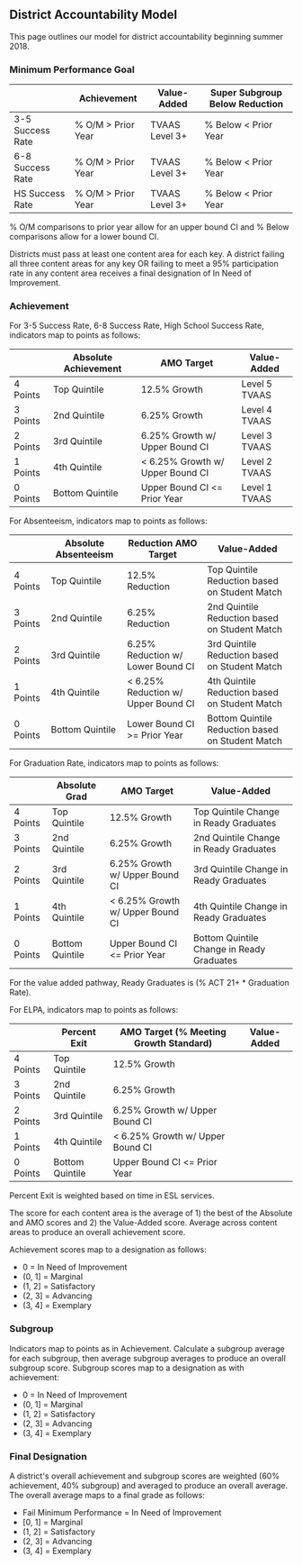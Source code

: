 ## District Accountability Model

This page outlines our model for district accountability beginning summer 2018.

### Minimum Performance Goal

|                  |      Achievement     |   Value-Added  |   Super Subgroup Below Reduction   |
|------------------|----------------------|----------------|------------------------------------|
| 3-5 Success Rate | % O/M > Prior Year  | TVAAS Level 3+ |       % Below < Prior Year        |
| 6-8 Success Rate | % O/M > Prior Year  | TVAAS Level 3+ |       % Below < Prior Year        |
|  HS Success Rate | % O/M > Prior Year  | TVAAS Level 3+ |       % Below < Prior Year        |

% O/M comparisons to prior year allow for an upper bound CI and % Below comparisons allow for a lower bound CI.

Districts must pass at least one content area for each key. A district failing all three content areas for any key OR failing to meet a 95% participation rate in any content area receives a final designation of In Need of Improvement.

### Achievement

For 3-5 Success Rate, 6-8 Success Rate, High School Success Rate, indicators map to points as follows:

|          | Absolute Achievement |                 AMO Target               |   Value-Added  |
|----------|----------------------|------------------------------------------|----------------|
| 4 Points |    Top Quintile      |                12.5% Growth              | Level 5 TVAAS  |
| 3 Points |    2nd Quintile      |                6.25% Growth              | Level 4 TVAAS  |
| 2 Points |    3rd Quintile      |      6.25% Growth w/ Upper Bound CI      | Level 3 TVAAS  |
| 1 Points |    4th Quintile      |     < 6.25% Growth w/ Upper Bound CI     | Level 2 TVAAS  |
| 0 Points |    Bottom Quintile   |        Upper Bound CI <= Prior Year      | Level 1 TVAAS  |

For Absenteeism, indicators map to points as follows:

|          | Absolute Absenteeism |          Reduction AMO Target       |   Value-Added  |
|----------|----------------------|-------------------------------------|----------------|
| 4 Points |    Top Quintile      |          12.5% Reduction            | Top Quintile Reduction based on Student Match |
| 3 Points |    2nd Quintile      |          6.25% Reduction            | 2nd Quintile Reduction based on Student Match |
| 2 Points |    3rd Quintile      |   6.25% Reduction w/ Lower Bound CI | 3rd Quintile Reduction based on Student Match |
| 1 Points |    4th Quintile      | < 6.25% Reduction w/ Upper Bound CI | 4th Quintile Reduction based on Student Match |
| 0 Points |    Bottom Quintile   |    Lower Bound CI >= Prior Year   | Bottom Quintile Reduction based on Student Match |

For Graduation Rate, indicators map to points as follows:

|          |    Absolute Grad     |                 AMO Target               |   Value-Added  |
|----------|----------------------|------------------------------------------|----------------|
| 4 Points |    Top Quintile      |                12.5% Growth              | Top Quintile Change in Ready Graduates |
| 3 Points |    2nd Quintile      |                6.25% Growth              | 2nd Quintile Change in Ready Graduates |
| 2 Points |    3rd Quintile      |      6.25% Growth w/ Upper Bound CI      | 3rd Quintile Change in Ready Graduates |
| 1 Points |    4th Quintile      |     < 6.25% Growth w/ Upper Bound CI     | 4th Quintile Change in Ready Graduates |
| 0 Points |    Bottom Quintile   |        Upper Bound CI <= Prior Year      | Bottom Quintile Change in Ready Graduates |

For the value added pathway, Ready Graduates is (% ACT 21+ * Graduation Rate).

For ELPA, indicators map to points as follows:

|          |    Percent Exit      |  AMO Target (% Meeting Growth Standard)  |  Value-Added   |
|----------|----------------------|------------------------------------------|----------------|
| 4 Points |    Top Quintile      |                12.5% Growth              |  |
| 3 Points |    2nd Quintile      |                6.25% Growth              |  |
| 2 Points |    3rd Quintile      |      6.25% Growth w/ Upper Bound CI      |  |
| 1 Points |    4th Quintile      |     < 6.25% Growth w/ Upper Bound CI     |  |
| 0 Points |    Bottom Quintile   |        Upper Bound CI <= Prior Year      |  |

Percent Exit is weighted based on time in ESL services.

The score for each content area is the average of 1) the best of the Absolute and AMO scores and 2) the Value-Added score. Average across content areas to produce an overall achievement score.

Achievement scores map to a designation as follows:

* 0 = In Need of Improvement
* (0, 1] = Marginal
* (1, 2] = Satisfactory
* (2, 3] = Advancing
* (3, 4] = Exemplary

### Subgroup

Indicators map to points as in Achievement. Calculate a subgroup average for each subgroup, then average subgroup averages to produce an overall subgroup score. Subgroup scores map to a designation as with achievement:

* 0 = In Need of Improvement
* (0, 1] = Marginal
* (1, 2] = Satisfactory
* (2, 3] = Advancing
* (3, 4] = Exemplary

### Final Designation

A district's overall achievement and subgroup scores are weighted (60% achievement, 40% subgroup) and averaged to produce an overall average. The overall average maps to a final grade as follows:

* Fail Minimum Performance = In Need of Improvement
* [0, 1] = Marginal
* (1, 2] = Satisfactory
* (2, 3] = Advancing
* (3, 4] = Exemplary
